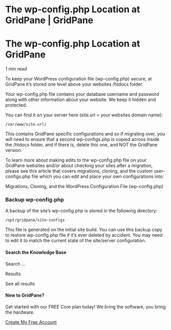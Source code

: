 # The wp-config.php Location at GridPane | GridPane

# The wp-config.php Location at GridPane

 

1 min read 

To keep your WordPress configuration file (wp-config.php) secure, at GridPane it’s stored one level above your websites /htdocs folder.

Your wp-config.php file contains your database username and password along with other information about your website. We keep it hidden and protected.

You can find it on your server here (site.url = your websites domain name):

```
/var/www/site.url/
```

This contains GridPane specific configurations and so if migrating over, you will need to ensure that a second wp-configs.php is copied across inside the /htdocs folder, and if there is, delete this one, and NOT the GridPane version.

To learn more about making edits to the wp-config.php file on your GridPane websites and/or about checking your sites after a migration, please see this article that covers migrations, cloning, and the custom user-configs.php file which you can edit and place your own configurations into:

Migrations, Cloning, and the WordPress Configuration File (wp-config.php)

### Backup wp-config.php

A backup of the site’s wp-config.php is stored in the following directory:

```
/opt/gridpane/site-configs
```

This file is generated on the initial site build. You can use this backup copy to restore wp-config.php file if it’s ever deleted by accident. You may need to edit it to match the current state of the site/server configuration.

 

 

#### Search the Knowledge Base

Search ...

 Results

See all results

#### New to GridPane?

Get started with our FREE Core plan today! We bring the software, you bring the hardware.

[Create My Free Account](https://gridpane.com/checkout/?plan=core)

